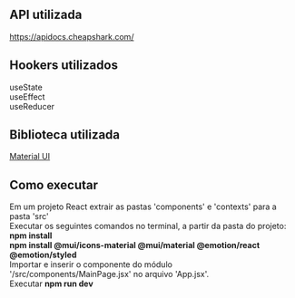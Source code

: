 ## API utilizada
https://apidocs.cheapshark.com/

## Hookers utilizados
useState<br>
useEffect<br>
useReducer

## Biblioteca utilizada
[Material UI](https://mui.com/material-ui/)

## Como executar
Em um projeto React extrair as pastas 'components' e 'contexts' para a pasta 'src' <br>
Executar os seguintes comandos no terminal, a partir da pasta do projeto: <br>
**npm install** <br>
**npm install @mui/icons-material @mui/material @emotion/react @emotion/styled** <br>
Importar e inserir o componente do módulo '/src/components/MainPage.jsx' no arquivo 'App.jsx'. <br>
Executar **npm run dev**
